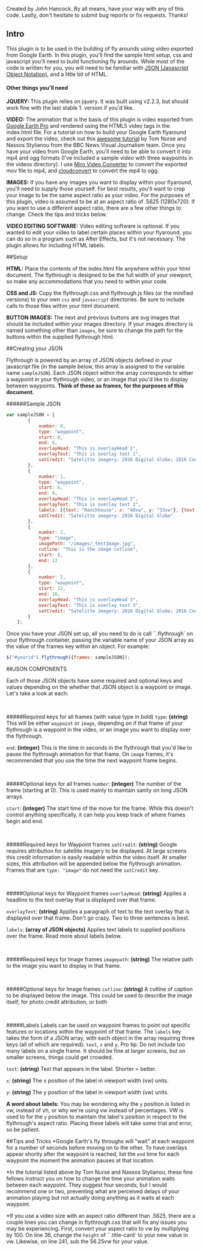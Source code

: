 Created by John Hancock. By all means, have your way with any of this code. Lastly, don't hesitate to submit bug reports or fix requests. Thanks!


## Intro

This plugin is to be used in the building of fly arounds using video exported from Google Earth. In this plugin, you'll find the sample html setup, css and javascript you'll need to build functioning fly arounds. While most of the code is written for you, you will need to be familiar with [JSON (Javascript Object Notation)](http://www.w3schools.com/json/), and a little bit of HTML.

#### Other things you'll need

**JQUERY:** This plugin relies on jquery. It was built using v2.2.3, but should work fine with the last stable 1. version if you'd like.

**VIDEO:** The animation that is the basis of this plugin is video exported from [Google Earth Pro](http://www.google.com/earth/download/gep/agree.html) and rendered using the HTML5 video tags in the index.html file. For a tutorial on how to build your Google Earth flyaround and export the video, check out this [awesome tutorial](https://github.com/tnurse/gep-flythroughs) by Tom Nurse and Nassos Stylianou from the BBC News Visual Journalism team. Once you have your video from Google Earth, you'll need to be able to convert it into mp4 and ogg formats (I've included a sample video with three waypoints in the videos directory). I use [Miro Video Converter](http://www.mirovideoconverter.com/) to convert the exported mov file to mp4, and [cloudconvert](https://cloudconvert.com/mp4-to-ogg) to convert the mp4 to ogg.

**IMAGES:** If you have any images you want to display within your flyaround, you'll need to supply those yourself. For best results, you'll want to crop your image to be the same aspect ratio as your video. For the purposes of this plugin, video is assumed to be at an aspect ratio of .5625 (1280x720). If you want to use a different aspect ratio, there are a few other things to change. Check the tips and tricks below.

**VIDEO EDITING SOFTWARE:** Video editing software is optional. If you wanted to edit your video to label certain places within your flyaround, you can do so in a program such as After Effects, but it's not necessary. The plugin allows for including HTML labels.


##Setup

**HTML:** Place the contents of the index.html file anywhere within your html document. The flythrough is designed to be the full width of your viewport, so make any accommodations that you need to within your code.

**CSS and JS:** Copy the flythrough.css and flythrough.js files (or the minified versions) to your own `css` and `javascript` directories. Be sure to include calls to those files within your html document.

**BUTTON IMAGES:** The next and previous buttons are svg images that should be included within your images directory. If your images directory is named something other than `images`, be sure to change the path for the buttons within the supplied flythrough html.


##Creating your JSON

Flythrough is powered by an array of JSON objects defined in your javascript file (in the sample below, this array is assigned to the variable name `sampleJSON`). Each JSON object within the array corresponds to either a waypoint in your flythrough video, or an image that you'd like to display between waypoints. **Think of these as frames, for the purposes of this document.**

######Sample JSON

```javascript
var sampleJSON = [
		{
			number: 0,
			type: "waypoint",
			start: 0,
			end: 6,
			overlayHead: "This is overlayHead 1",
			overlayText: "This is overlay text 1",
			satCredit: "Satelitte imagery: 2016 Digital Globe; 2016 Cnes/Spot Image; Data SIO, NOAA, U.S. Navy, NGA, GEBCO; Image Landsat"
		},
		{
			number: 1,
			type: "waypoint",
			start: 6,
			end: 9,
			overlayHead: "This is overlayHead 2",
			overlayText: "This is overlay text 2",
			labels: [{text: "Ranchhouse", x: "48vw", y: "33vw"}, {text: "Road", x: "10vw", y: "37.5vw"}],
			satCredit: "Satelitte imagery: 2016 Digital Globe"
		},
		{
			number: 2,
			type: "image",
			imagePath: "/images/_testImage.jpg",
			cutline: "This is the image cutline",
			start: 8,
			end: 12
		},
		{
			number: 2,
			type: "waypoint",
			start: 12,
			end: 16,
			overlayHead: "This is overlayHead 3",
			overlayText: "This is overlay text 3",
			satCredit: "Satelitte imagery: 2016 Digital Globe; 2016 Cnes/Spot Image; Image Landsat"
		}
	];

```

Once you have your JSON set up, all you need to do is call ``.flythrough` on your flythrough container, passing the variable name of your JSON array as the value of the frames key within an object. For example:

```javascript
$("#yourid").flythrough({frames: sampleJSON});
```

##JSON COMPONENTS

Each of those JSON objects have some required and optional keys and values depending on the whether that JSON object is a waypoint or image. Let's take a look at each:  

<br />

#####Required keys for all frames (with value type in bold)
`type`: **(string)** This will be either `waypoint` or `image`, depending on if that frame of your flythrough is a waypoint in the video, or an image you want to display over the flythrough.

`end`: **(integer)** This is the time in seconds in the flythrough that you'd like to pause the flythrough animation for that frame. On `image` frames, it's recommended that you use the time the next waypoint frame begins.

<br />

#####Optional keys for all frames
`number`: **(integer)** The number of the frame (starting at 0). This is used mainly to maintain sanity on long JSON arrays.

`start`: **(integer)** The start time of the move for the frame. While this doesn't control anything specifically, it can help you keep track of where frames begin and end.

<br />

#####Required keys for Waypoint frames
`satCredit`: **(string)** Google requires attribution for satellite imagery to be displayed. At large screens this credit information is easily readable within the video itself. At smaller sizes, this attribution will be appended below the flythrough animation. Frames that are `type: "image"` do not need the `satCredit` key.

<br />

#####Optional keys for Waypoint frames
`overlayHead`: **(string)** Applies a headline to the text overlay that is displayed over that frame.

`overlayText`: **(string)** Applies a paragraph of text to the text overlay that is displayed over that frame. Don't go crazy. Two to three sentences is best.

`labels`: **(array of JSON objects)** Applies text labels to supplied positions over the frame. Read more about labels below.

<br />

#####Required keys for Image frames
`imagepath`: **(string)** The relative path to the image you want to display in that frame.

<br />

#####Optional keys for Image frames
`cutline`: **(string)** A cutline of caption to be displayed below the image. This could be used to describe the image itself, for photo credit attribution, or both

<br />

#####Labels
Labels can be used on waypoint frames to point out specific features or locations within the waypoint of that frame. The `labels` key takes the form of a JSON array, with each object in the array requiring three keys (all of which are required): `text`, `x` and `y`. Pro tip: Do not include too many labels on a single frame. It should be fine at larger screens, but on smaller screens, things could get crowded.

`text`: **(string)** Text that appears in the label. Shorter = better.

`x`: **(string)** The x position of the label in viewport width (vw) units.

`y`: **(string)** The y position of the label in viewport width (vw) units.

**A word about labels:** You may be wondering why the `y` position is listed in vw, instead of vh, or why we're using vw instead of percentages. VW is used to for the `y` position to maintain the label's position in respect to the flythrough's aspect ratio. Placing these labels will take some trial and error, so be patient.





##Tips and Tricks
*Google Earth's fly throughs will "wait" at each waypoint for a number of seconds before moving on to the other. To have overlays appear shortly after the waypoint is reached, list the `end` time for each waypoint the moment the animation pauses at that location.

*In the tutorial listed above by Tom Nurse and Nassos Stylianou, these fine fellows instruct you on how to change the time your animation waits between each waypoint. They suggest four seconds, but I would recommend one or two, preventing what are perceived delays of your animation playing but not actually doing anything as it waits at each waypoint.

*If you use a video size with an aspect ratio different than .5625, there are a couple lines you can change in flythrough.css that will fix any issues you may be experiencing. First, convert your aspect ratio to vw by multiplying by 100. On line 36, change the `height` of ``.title-card` to your new value in vw. Likewise, on line 241, sub the 56.25vw for your value.

